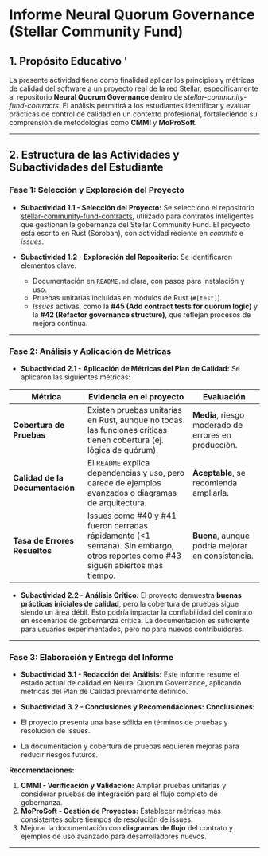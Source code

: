 

# Informe Neural Quorum Governance (Stellar Community Fund)

## 1. Propósito Educativo '

La presente actividad tiene como finalidad aplicar los principios y métricas de calidad del software a un proyecto real de la red Stellar, específicamente al repositorio **Neural Quorum Governance** dentro de *stellar-community-fund-contracts*.
El análisis permitirá a los estudiantes identificar y evaluar prácticas de control de calidad en un contexto profesional, fortaleciendo su comprensión de metodologías como **CMMI** y **MoProSoft**.

---

## 2. Estructura de las Actividades y Subactividades del Estudiante 

### **Fase 1: Selección y Exploración del Proyecto**

* **Subactividad 1.1 - Selección del Proyecto:**
  Se seleccionó el repositorio [stellar-community-fund-contracts](https://github.com/stellar/stellar-community-fund-contracts), utilizado para contratos inteligentes que gestionan la gobernanza del Stellar Community Fund.
  El proyecto está escrito en Rust (Soroban), con actividad reciente en *commits* e *issues*.

* **Subactividad 1.2 - Exploración del Repositorio:**
  Se identificaron elementos clave:

  * Documentación en `README.md` clara, con pasos para instalación y uso.
  * Pruebas unitarias incluidas en módulos de Rust (`#[test]`).
  * *Issues* activas, como la **#45 (Add contract tests for quorum logic)** y la **#42 (Refactor governance structure)**, que reflejan procesos de mejora continua.

---

### **Fase 2: Análisis y Aplicación de Métricas**

* **Subactividad 2.1 - Aplicación de Métricas del Plan de Calidad:**
  Se aplicaron las siguientes métricas:

| Métrica                         | Evidencia en el proyecto                                                                                                        | Evaluación                                           |
| ------------------------------- | ------------------------------------------------------------------------------------------------------------------------------- | ---------------------------------------------------- |
| **Cobertura de Pruebas**        | Existen pruebas unitarias en Rust, aunque no todas las funciones críticas tienen cobertura (ej. lógica de quórum).              | **Media**, riesgo moderado de errores en producción. |
| **Calidad de la Documentación** | El `README` explica dependencias y uso, pero carece de ejemplos avanzados o diagramas de arquitectura.                          | **Aceptable**, se recomienda ampliarla.              |
| **Tasa de Errores Resueltos**   | Issues como #40 y #41 fueron cerradas rápidamente (<1 semana). Sin embargo, otros reportes como #43 siguen abiertos más tiempo. | **Buena**, aunque podría mejorar en consistencia.    |

* **Subactividad 2.2 - Análisis Crítico:**
  El proyecto demuestra **buenas prácticas iniciales de calidad**, pero la cobertura de pruebas sigue siendo un área débil. Esto podría impactar la confiabilidad del contrato en escenarios de gobernanza crítica. La documentación es suficiente para usuarios experimentados, pero no para nuevos contribuidores.

---

### **Fase 3: Elaboración y Entrega del Informe**

* **Subactividad 3.1 - Redacción del Análisis:**
  Este informe resume el estado actual de calidad en Neural Quorum Governance, aplicando métricas del Plan de Calidad previamente definido.

* **Subactividad 3.2 - Conclusiones y Recomendaciones:**
  **Conclusiones:**

* El proyecto presenta una base sólida en términos de pruebas y resolución de issues.

* La documentación y cobertura de pruebas requieren mejoras para reducir riesgos futuros.

**Recomendaciones:**

1. **CMMI - Verificación y Validación:** Ampliar pruebas unitarias y considerar pruebas de integración para el flujo completo de gobernanza.
2. **MoProSoft - Gestión de Proyectos:** Establecer métricas más consistentes sobre tiempos de resolución de issues.
3. Mejorar la documentación con **diagramas de flujo** del contrato y ejemplos de uso avanzado para desarrolladores nuevos.

---

